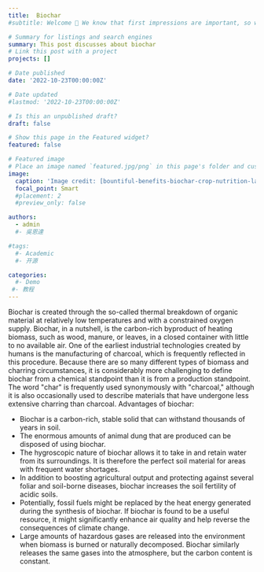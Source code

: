 ```yaml
---
title:  Biochar
#subtitle: Welcome 👋 We know that first impressions are important, so we've populated your new site with some initial content to help you get familiar with everything in no time.

# Summary for listings and search engines
summary: This post discusses about biochar
# Link this post with a project
projects: []

# Date published
date: '2022-10-23T00:00:00Z'

# Date updated
#lastmod: '2022-10-23T00:00:00Z'

# Is this an unpublished draft?
draft: false

# Show this page in the Featured widget?
featured: false

# Featured image
# Place an image named `featured.jpg/png` in this page's folder and customize its options here.
image:
  caption: 'Image credit: [bountiful-benefits-biochar-crop-nutrition-laboratory](https://www.linkedin.com/pulse/bountiful-benefits-biochar-crop-nutrition-laboratory-services/?trk=pulse-article)'
  focal_point: Smart
  #placement: 2
  #preview_only: false

authors:
  - admin
  #- 吳恩達

#tags:
  #- Academic
  #- 开源

categories:
  #- Demo
 #- 教程
---
```

Biochar is created through the so-called thermal breakdown of organic material at relatively low temperatures and with a constrained oxygen supply. Biochar, in a nutshell, is the carbon-rich byproduct of heating biomass, such as wood, manure, or leaves, in a closed container with little to no available air. 
One of the earliest industrial technologies created by humans is the manufacturing of charcoal, which is frequently reflected in this procedure. Because there are so many different types of biomass and charring circumstances, it is considerably more challenging to define biochar from a chemical standpoint than it is from a production standpoint. The word "char" is frequently used synonymously with "charcoal," although it is also occasionally used to describe materials that have undergone less extensive charring than charcoal.
Advantages of biochar:
* Biochar is a carbon-rich, stable solid that can withstand thousands of years in soil.
* The enormous amounts of animal dung that are produced can be disposed of using biochar.
* The hygroscopic nature of biochar allows it to take in and retain water from its surroundings. It is therefore the perfect soil material for areas with frequent water shortages.
* In addition to boosting agricultural output and protecting against several foliar and soil-borne diseases, biochar increases the soil fertility of acidic soils.
* Potentially, fossil fuels might be replaced by the heat energy generated during the synthesis of biochar. If biochar is found to be a useful resource, it might significantly enhance air quality and help reverse the consequences of climate change.
* Large amounts of hazardous gases are released into the environment when biomass is burned or naturally decomposed. Biochar similarly releases the same gases into the atmosphere, but the carbon content is constant.
















